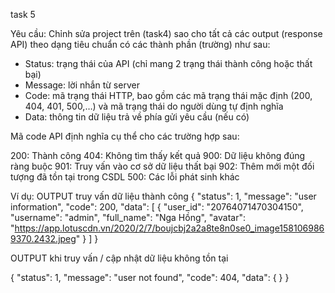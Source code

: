 task 5

Yêu cầu: Chỉnh sửa project trên (task4) sao cho tất cả các output (response API) theo dạng tiêu chuẩn có các thành phần (trường) như sau:

- Status: trạng thái của API (chỉ mang 2 trạng thái thành công hoặc thất bại)
- Message: lời nhắn từ server
- Code: mã trạng thái HTTP, bao gồm các mã trạng thái mặc định (200, 404, 401, 500,…) và mã trạng thái do người dùng tự định nghĩa
- Data: thông tin dữ liệu trả về phía gửi yêu cầu (nếu có)

Mã code API định nghĩa cụ thể cho các trường hợp sau:

200: Thành công
404: Không tìm thấy kết quả
900: Dữ liệu không đúng ràng buộc
901: Truy vấn vào cơ sở dữ liệu thất bại
902: Thêm mới một đối tượng đã tồn tại trong CSDL
500: Các lỗi phát sinh khác

Ví dụ:
OUTPUT truy vấn dữ liệu thành công
{
"status": 1,
"message": "user information",
"code": 200,
"data": [
{
"user_id": "20764071470304150",
"username": "admin",
"full_name": "Nga Hồng",
"avatar": "https://app.lotuscdn.vn/2020/2/7/boujcbj2a2a8te8n0se0_image1581069869370.2432.jpeg"
}
]
}

OUTPUT khi truy vấn / cập nhật dữ liệu không tồn tại

{
"status": 1,
"message": "user not found",
"code": 404,
"data": {
}
}
